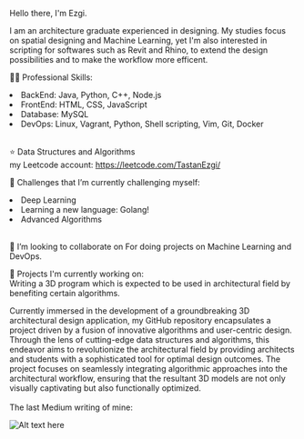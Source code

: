 Hello there, I'm Ezgi.

I am an architecture graduate experienced in designing. My studies focus on spatial designing and Machine Learning, yet I'm also interested in scripting for softwares such as Revit and Rhino, to extend the design possibilities and to make the workflow more efficent.

👨‍💻 Professional Skills: 
<li>BackEnd: Java, Python, C++, Node.js  </li>
<li>FrontEnd: HTML, CSS, JavaScript </li>
<li>Database: MySQL</li>
<li>DevOps: Linux, Vagrant, Python, Shell scripting, Vim, Git, Docker</li> <br/>

⭐️ Data Structures and Algorithms <br/>
my Leetcode account: https://leetcode.com/TastanEzgi/ </br>

🌱 Challenges that I’m currently challenging myself: 
<li>Deep Learning </li>
<li>Learning a new language: Golang! </li>
<li>Advanced Algorithms</li> </br>

👯 I’m looking to collaborate on For doing projects on Machine Learning and DevOps.

💼 Projects I'm currently working on: <br/>
Writing a 3D program which is expected to be used in architectural field by benefiting certain algorithms.

Currently immersed in the development of a groundbreaking 3D architectural design application, my GitHub repository encapsulates a project driven by a fusion of innovative algorithms and user-centric design. Through the lens of cutting-edge data structures and algorithms, this endeavor aims to revolutionize the architectural field by providing architects and students with a sophisticated tool for optimal design outcomes. The project focuses on seamlessly integrating algorithmic approaches into the architectural workflow, ensuring that the resultant 3D models are not only visually captivating but also functionally optimized. <br/>
<br/>
The last Medium writing of mine: 

![Alt text here](https://nodejs-medium-fetcher.vercel.app/?username=EzgiTastan&limit=1&responseType=svg)

